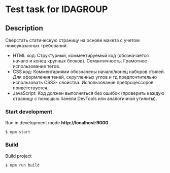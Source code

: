 # Test task for IDAGROUP

## Description
Сверстать статическую страницу на основе макета с учетом нижеуказанных требований.

* HTML код: Структурный, комментируемый код (обозначается начало и конец крупных блоков). Семантичность. Грамотное использование тегов.
* CSS код: Комментариями обозначены начало/конец наборов стилей.
Для оформления теней, скругленных углов и тд предпочтительно использовать CSS3- свойства. Использование препроцессоров приветствуется.
* JavaScript: Код должен выполняться без ошибок (проверить каждую страницу с помощью панели DevTools или аналогичной утилиты).


### Start development
Run in development mode **http://localhost:9000**

```
$ npm start

```
### Build
Build project

```
$ npm run build

```
